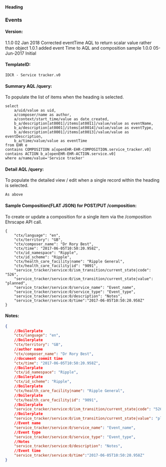 #### Heading

### Events

#### Version:
1.1.0 02 Jan 2018
Corrected eventTime AQL to return scalar value rather than object
1.0.1
added event Time to AQL and composition sample
1.0.0 05-Jun-2017
Initial

#### TemplateID:
`IDCR - Service tracker.v0`

#### Summary AQL /query:

To populate the list of items when the heading is selected.

```
select
    a/uid/value as uid,
    a/composer/name as author,
    a/context/start_time/value as date_created,
    b_a/description[at0001]/items[at0011]/value/value as eventName,
    b_a/description[at0001]/items[at0014]/value/value as eventType,
    b_a/description[at0001]/items[at0013]/value/value as eventDescription,
    b_a/time/value/value as eventTime
from EHR e
contains COMPOSITION a[openEHR-EHR-COMPOSITION.service_tracker.v0]
contains ACTION b_a[openEHR-EHR-ACTION.service.v0]
where a/name/value='Service tracker'
```

#### Detail AQL /query:
To populate the detailed view / edit when a single record within the heading is selected.

```
As above
```

#### Sample Composition(FLAT JSON) for POST/PUT /composition:

To create or update a composition for a single item via the /composition Ehrscape API call.

```
{
    "ctx/language": "en",
    "ctx/territory": "GB",
    "ctx/composer_name": "Dr Rory Best",
    "ctx/time": "2017-06-05T10:50:20.958Z",
    "ctx/id_namespace": "Ripple",
    "ctx/id_scheme": "Ripple",
    "ctx/health_care_facility|name": "Ripple General",
    "ctx/health_care_facility|id": "9091",
    "service_tracker/service:0/ism_transition/current_state|code": "526",
    "service_tracker/service:0/ism_transition/current_state|value": "planned",
    "service_tracker/service:0/service_name": "Event_name",
    "service_tracker/service:0/service_type": "Event_type",
    "service_tracker/service:0/description": "Notes",
    "service_tracker/service:0/time":"2017-06-05T10:50:20.958Z"
}

```

#### Notes:
```json
{
    //Boilerplate
    "ctx/language": "en",
    //Boilerplate
    "ctx/territory": "GB",
    //author name
    "ctx/composer_name": "Dr Rory Best",
    //document commit time
    "ctx/time": "2017-06-05T10:50:20.958Z",
    //Boilerplate
    "ctx/id_namespace": "Ripple",
    //Boilerplate
    "ctx/id_scheme": "Ripple",
    //Boilerplate
    "ctx/health_care_facility|name": "Ripple General",
    //Boilerplate
    "ctx/health_care_facility|id": "9091",
    //Boilerplate
    "service_tracker/service:0/ism_transition/current_state|code": "526",
    //Boilerplate
    "service_tracker/service:0/ism_transition/current_state|value": "planned",
    //Event name
    "service_tracker/service:0/service_name": "Event_name",
    //Event type
    "service_tracker/service:0/service_type": "Event_type",
    //Notes
    "service_tracker/service:0/description": "Notes",
    //Event time
    "service_tracker/service:0/time":"2017-06-05T10:50:20.958Z"
}
```

